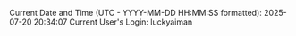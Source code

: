 Current Date and Time (UTC - YYYY-MM-DD HH:MM:SS formatted): 2025-07-20 20:34:07
Current User's Login: luckyaiman
